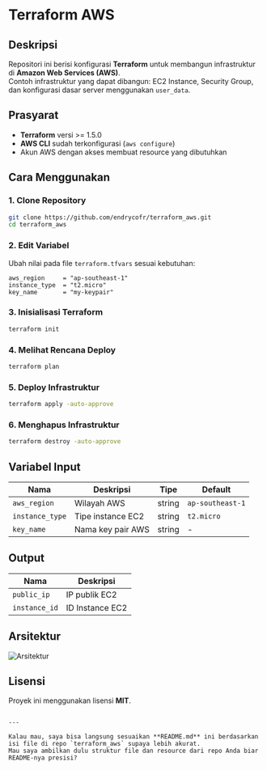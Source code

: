 
# Terraform AWS

## Deskripsi
Repositori ini berisi konfigurasi **Terraform** untuk membangun infrastruktur di **Amazon Web Services (AWS)**.  
Contoh infrastruktur yang dapat dibangun: EC2 Instance, Security Group, dan konfigurasi dasar server menggunakan `user_data`.

## Prasyarat
- **Terraform** versi >= 1.5.0
- **AWS CLI** sudah terkonfigurasi (`aws configure`)
- Akun AWS dengan akses membuat resource yang dibutuhkan

## Cara Menggunakan

### 1. Clone Repository
```bash
git clone https://github.com/endrycofr/terraform_aws.git
cd terraform_aws
````

### 2. Edit Variabel

Ubah nilai pada file `terraform.tfvars` sesuai kebutuhan:

```hcl
aws_region     = "ap-southeast-1"
instance_type  = "t2.micro"
key_name       = "my-keypair"
```

### 3. Inisialisasi Terraform

```bash
terraform init
```

### 4. Melihat Rencana Deploy

```bash
terraform plan
```

### 5. Deploy Infrastruktur

```bash
terraform apply -auto-approve
```

### 6. Menghapus Infrastruktur

```bash
terraform destroy -auto-approve
```

## Variabel Input

| Nama            | Deskripsi         | Tipe   | Default          |
| --------------- | ----------------- | ------ | ---------------- |
| `aws_region`    | Wilayah AWS       | string | `ap-southeast-1` |
| `instance_type` | Tipe instance EC2 | string | `t2.micro`       |
| `key_name`      | Nama key pair AWS | string | -                |

## Output

| Nama          | Deskripsi       |
| ------------- | --------------- |
| `public_ip`   | IP publik EC2   |
| `instance_id` | ID Instance EC2 |

## Arsitektur

![Arsitektur](docs/architecture.png)

## Lisensi

Proyek ini menggunakan lisensi **MIT**.

```

---

Kalau mau, saya bisa langsung sesuaikan **README.md** ini berdasarkan isi file di repo `terraform_aws` supaya lebih akurat.  
Mau saya ambilkan dulu struktur file dan resource dari repo Anda biar README-nya presisi?
```
